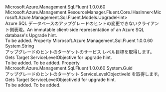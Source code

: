 <Type Name="IUpgradeHintInterface" FullName="Microsoft.Azure.Management.Sql.Fluent.IUpgradeHintInterface">
  <TypeSignature Language="C#" Value="public interface IUpgradeHintInterface : Microsoft.Azure.Management.ResourceManager.Fluent.Core.IHasInner&lt;Microsoft.Azure.Management.Sql.Fluent.Models.UpgradeHint&gt;" />
  <TypeSignature Language="ILAsm" Value=".class public interface auto ansi abstract IUpgradeHintInterface implements class Microsoft.Azure.Management.ResourceManager.Fluent.Core.IHasInner`1&lt;class Microsoft.Azure.Management.Sql.Fluent.Models.UpgradeHint&gt;" />
  <TypeSignature Language="DocId" Value="T:Microsoft.Azure.Management.Sql.Fluent.IUpgradeHintInterface" />
  <TypeSignature Language="VB.NET" Value="Public Interface IUpgradeHintInterface&#xA;Implements IHasInner(Of UpgradeHint)" />
  <TypeSignature Language="F#" Value="type IUpgradeHintInterface = interface&#xA;    interface IHasInner&lt;UpgradeHint&gt;" />
  <AssemblyInfo>
    <AssemblyName>Microsoft.Azure.Management.Sql.Fluent</AssemblyName>
    <AssemblyVersion>1.0.0.60</AssemblyVersion>
  </AssemblyInfo>
  <Interfaces>
    <Interface>
      <InterfaceName>Microsoft.Azure.Management.ResourceManager.Fluent.Core.IHasInner&lt;Microsoft.Azure.Management.Sql.Fluent.Models.UpgradeHint&gt;</InterfaceName>
    </Interface>
  </Interfaces>
  <Docs>
    <summary>
            <span data-ttu-id="a5b89-101">Azure SQL データベースのアップグレードのヒントの変更できないクライアント側表現。</span><span class="sxs-lookup"><span data-stu-id="a5b89-101">An immutable client-side representation of an Azure SQL database's Upgrade hint.</span></span>
            </summary>
    <remarks>To be added.</remarks>
  </Docs>
  <Members>
    <Member MemberName="TargetServiceLevelObjective">
      <MemberSignature Language="C#" Value="public string TargetServiceLevelObjective { get; }" />
      <MemberSignature Language="ILAsm" Value=".property instance string TargetServiceLevelObjective" />
      <MemberSignature Language="DocId" Value="P:Microsoft.Azure.Management.Sql.Fluent.IUpgradeHintInterface.TargetServiceLevelObjective" />
      <MemberSignature Language="VB.NET" Value="Public ReadOnly Property TargetServiceLevelObjective As String" />
      <MemberSignature Language="F#" Value="member this.TargetServiceLevelObjective : string" Usage="Microsoft.Azure.Management.Sql.Fluent.IUpgradeHintInterface.TargetServiceLevelObjective" />
      <MemberType>Property</MemberType>
      <AssemblyInfo>
        <AssemblyName>Microsoft.Azure.Management.Sql.Fluent</AssemblyName>
        <AssemblyVersion>1.0.0.60</AssemblyVersion>
      </AssemblyInfo>
      <ReturnValue>
        <ReturnType>System.String</ReturnType>
      </ReturnValue>
      <Docs>
        <summary>
            <span data-ttu-id="a5b89-102">アップグレードのヒントのターゲットのサービス レベル目標を取得します。</span><span class="sxs-lookup"><span data-stu-id="a5b89-102">Gets Target ServiceLevelObjective for upgrade hint.</span></span>
            </summary>
        <value>To be added.</value>
        <remarks>To be added.</remarks>
      </Docs>
    </Member>
    <Member MemberName="TargetServiceLevelObjectiveId">
      <MemberSignature Language="C#" Value="public Guid TargetServiceLevelObjectiveId { get; }" />
      <MemberSignature Language="ILAsm" Value=".property instance valuetype System.Guid TargetServiceLevelObjectiveId" />
      <MemberSignature Language="DocId" Value="P:Microsoft.Azure.Management.Sql.Fluent.IUpgradeHintInterface.TargetServiceLevelObjectiveId" />
      <MemberSignature Language="VB.NET" Value="Public ReadOnly Property TargetServiceLevelObjectiveId As Guid" />
      <MemberSignature Language="F#" Value="member this.TargetServiceLevelObjectiveId : Guid" Usage="Microsoft.Azure.Management.Sql.Fluent.IUpgradeHintInterface.TargetServiceLevelObjectiveId" />
      <MemberType>Property</MemberType>
      <AssemblyInfo>
        <AssemblyName>Microsoft.Azure.Management.Sql.Fluent</AssemblyName>
        <AssemblyVersion>1.0.0.60</AssemblyVersion>
      </AssemblyInfo>
      <ReturnValue>
        <ReturnType>System.Guid</ReturnType>
      </ReturnValue>
      <Docs>
        <summary>
            <span data-ttu-id="a5b89-103">アップグレードのヒントのターゲット ServiceLevelObjectiveId を取得します。</span><span class="sxs-lookup"><span data-stu-id="a5b89-103">Gets Target ServiceLevelObjectiveId for upgrade hint.</span></span>
            </summary>
        <value>To be added.</value>
        <remarks>To be added.</remarks>
      </Docs>
    </Member>
  </Members>
</Type>